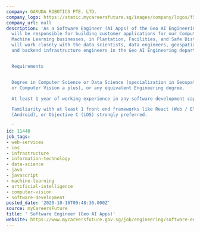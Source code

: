 ```yaml
---
company: GARUDA ROBOTICS PTE. LTD.
company_logo: https://static.mycareersfuture.sg/images/company/logos/f5971fb1ac7d03ad1c63cb10dc47c87c/garuda-robotics.png
company_url: null
description: 'As a Software Engineer (AI Apps) of the Geo AI Engineering Team, you
  will be responsible for building customer applications for our Computer Vision /
  Machine Learning businesses, in Plantation, Facilities, and Safe Distancing. You
  will work closely with the data scientists, data engineers, geospatial engineers,
  and backend infrastructure engineers in the Geo AI Engineering department.


  Requirements


  Degree in Computer Science or Data Science (specialization in Geospatial technologies
  or Computer Vision a plus), or any equivalent Engineering degree.

  At least 1 year of working experience in any software development capacity.

  Familiarity with at least 1 front end frameworks like React (Web / Electron), Java
  (Android), or Objective C (iOS) strongly preferred.

  '
id: 11440
job_tags:
- web-services
- ios
- infrastructure
- information-technology
- data-science
- java
- javascript
- machine-learning
- artificial-intelligence
- computer-vision
- software-development
posted_date: '2020-10-16T09:48:36.000Z'
source: myCareersFuture
title: ' Software Engineer (Geo AI Apps)'
website: https://www.mycareersfuture.gov.sg/job/engineering/software-engineer-garuda-robotics-717f43ac67f0386de49e5727c5151d61
---
```

